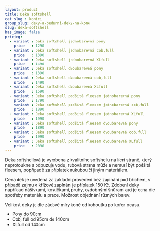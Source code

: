 ```yaml
---
layout: product
title: Deka softshell
cat_slug : konici
group_slug: deky-a-bederni-deky-na-kone
slug: deka-softshell
has_image: false
pricing:
  - variant : Deka softshell jednobarevná pony
    price   : 1290
  - variant : Deka softshell jednobarevná cob,full
    price   : 1390
  - variant : Deka softshell jednobarevná XLfull
    price   : 1490
  - variant : Deka softshell dvoubarevná pony
    price   : 1390
  - variant : Deka softshell dvoubarevná cob,full
    price   : 1490
  - variant : Deka softshell dvoubarevná XLfull
    price   : 1590
  - variant : Deka softshell podšitá fleesem jednobarevná pony
    price   : 1790
  - variant : Deka softshell podšitá fleesem jednobarevná cob,full
    price   : 1890
  - variant : Deka softshell podšitá fleesem jednobarevná XLfull
    price   : 1990
  - variant : Deka softshell podšitá fleesem dvoubarevná pony
    price   : 1890
  - variant : Deka softshell podšitá fleesem dvoubarevná cob,full
    price   : 1990
  - variant : Deka softshell podšitá fleesem dvoubarevná XLfull
    price   : 2090
---
```


Deka softshellová je vyrobena z kvalitního softshellu na lícní straně, který neprofoukne a odpuzuje vodu, rubová strana může a nemusí být podšitá fleesem, popřípadě za příplatek nukubou či jiným materiálem.

Cena dek je uvedená za zakladní provedení bez zapínání pod břichem, v případě zajmu o křížové zapínání je příplatek 150&nbsp;Kč.
Zdobení deky například nášivkami, kostičkami, pruhy, ozdobnými šnůrami atd je cena dle spotřeby materiálu a práce.
Možnost objednání různých barev.

Velikost deky je dle zádové míry koně od kohoutku po kořen ocasu.

- Pony do 90cm
- Cob, full od 95cm do 140cm
- XLfull od 140cm

